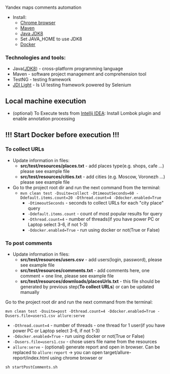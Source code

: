 Yandex maps comments automation

* Install:
    * [Chrome browser](https://www.google.com/chrome/)
    * [Maven](https://maven.apache.org/install.html)
    * [Java JDK8](https://www.oracle.com/technetwork/java/javase/downloads/jdk8-downloads-2133151.html)
    * Set JAVA_HOME to use JDK8
    * [Docker](https://docs.docker.com/get-docker/)

### Technologies and tools:

* Java([JDK8](https://www.oracle.com/technetwork/java/javase/downloads/jdk8-downloads-2133151.html)) - cross-platform
  programming language
* Maven - software project management and comprehension tool
* TestNG - testing framework
* [JDI Light](https://github.com/jdi-testing/jdi-light) - Is UI testing framework powered by Selenium

## Local machine execution

* (optional) To Execute tests from [Intellij IDEA](https://www.jetbrains.com/idea/): Install Lombok plugin and enable
  annotation processing

## !!! Start **Docker** before execution !!!

### To collect URLs

* Update information in files:
    * **src/test/resources/places.txt** - add places type(e.g. shops, cafe ...) please see example file
    * **src/test/resources/cities.txt** - add cities (e.g. Moscow, Voronezh ...) please see example file
* Go to the project root dir and run the next command from the terminal:
    * `mvn clean test -Dsuite=collect -DtimeoutSeconds=60 -Ddefault.items.count=20 -Dthread.count=4 -Ddocker.enabled=True`
        * `-DtimeoutSeconds` - seconds to collect URLs for each "city place" query
        * `-Ddefault.items.count` - count of most popular results for query
        * `-Dthread.count=4` - number of threads(if you have power PC or Laptop select 3-6, if not 1-3)
        * `-Ddocker.enabled=True` - run using docker or not(True or False)

### To post comments

* Update information in files:
    * **src/test/resources/users.csv** - add users(login, password), please see example file
    * **src/test/resources/comments.txt** - add comments here, one comment = one line, please see example file
    * **src/test/resources/downloads/placesUrls.txt** - this file should be generated by previous step(**To collect
      URLs**) or can be updated manually

Go to the project root dir and run the next command from the terminal:

`mvn clean test -Dsuite=post -Dthread.count=4 -Ddocker.enabled=True -Dusers.file=users1.csv allure:serve`

* `-Dthread.count=4` - number of threads - one thread for 1 user(if you have power PC or Laptop select 3-6, if not 1-3)
* `-Ddocker.enabled=True` - run using docker or not(True or False)
* `-Dusers.file=users1.csv` - chose users file name from the resources
* `allure:serve` - (optional) generate report and open in browser. Can be replaced to `allure:report` -> you can open
  target/allure-report/index.html using chrome browser
or

`sh startPostComments.sh`